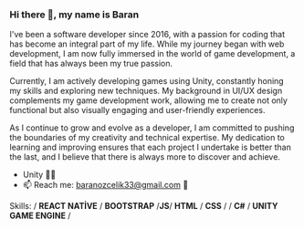### Hi there 👋, my name is Baran

I've been a software developer since 2016, with a passion for coding that has become an integral part of my life. While my journey began with web development, I am now fully immersed in the world of game development, a field that has always been my true passion.

Currently, I am actively developing games using Unity, constantly honing my skills and exploring new techniques. My background in UI/UX design complements my game development work, allowing me to create not only functional but also visually engaging and user-friendly experiences.

As I continue to grow and evolve as a developer, I am committed to pushing the boundaries of my creativity and technical expertise. My dedication to learning and improving ensures that each project I undertake is better than the last, and I believe that there is always more to discover and achieve.

- Unity 🐱‍💻
- 📫 Reach me: baranozcelik33@gmail.com 📧

Skills: / **REACT NATİVE** / **BOOTSTRAP** /**JS**/ **HTML** / **CSS** / / **C#** / **UNITY GAME ENGINE** /
